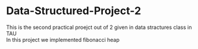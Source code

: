 # Data-Structured-Project-2
This is the second practical proejct out of 2 given in data stractures class in TAU <br>
In this project we implemented fibonacci heap
